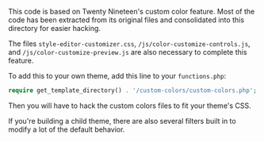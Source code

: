 This code is based on Twenty Nineteen's custom color feature. Most of the code has been extracted from its original files and consolidated into this directory for easier hacking. 

The files `style-editor-customizer.css`, `/js/color-customize-controls.js`, and `/js/color-customize-preview.js` are also necessary to complete this feature.

To add this to your own theme, add this line to your `functions.php`:

```php
require get_template_directory() . '/custom-colors/custom-colors.php';
```

Then you will have to hack the custom colors files to fit your theme's CSS.

If you're building a child theme, there are also several filters built in to modify a lot of the default behavior.